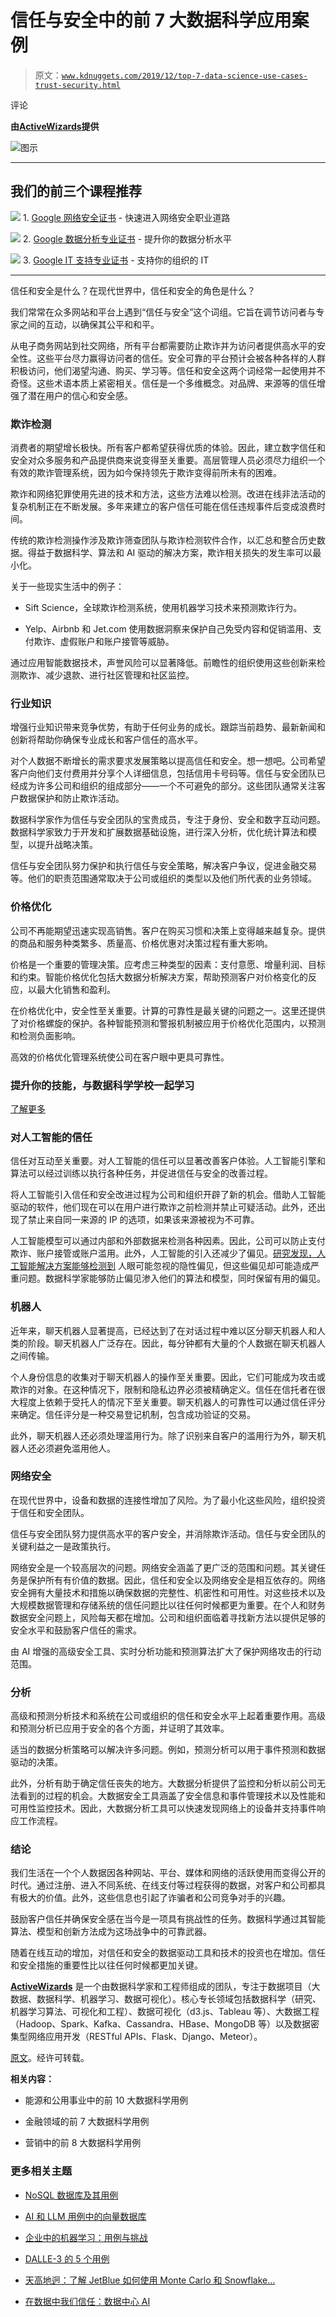 # 信任与安全中的前 7 大数据科学应用案例

> 原文：[`www.kdnuggets.com/2019/12/top-7-data-science-use-cases-trust-security.html`](https://www.kdnuggets.com/2019/12/top-7-data-science-use-cases-trust-security.html)

评论

**由[ActiveWizards](https://activewizards.com/)提供**

![图示](img/ba1e042349884f8f3d9f0cb2aab7d0ba.png)

* * *

## 我们的前三个课程推荐

![](img/0244c01ba9267c002ef39d4907e0b8fb.png) 1\. [Google 网络安全证书](https://www.kdnuggets.com/google-cybersecurity) - 快速进入网络安全职业道路

![](img/e225c49c3c91745821c8c0368bf04711.png) 2\. [Google 数据分析专业证书](https://www.kdnuggets.com/google-data-analytics) - 提升你的数据分析水平

![](img/0244c01ba9267c002ef39d4907e0b8fb.png) 3\. [Google IT 支持专业证书](https://www.kdnuggets.com/google-itsupport) - 支持你的组织的 IT

* * *

信任和安全是什么？在现代世界中，信任和安全的角色是什么？

我们常常在众多网站和平台上遇到“信任与安全”这个词组。它旨在调节访问者与专家之间的互动，以确保其公平和和平。

从电子商务网站到社交网络，所有平台都需要防止欺诈并为访问者提供高水平的安全性。这些平台尽力赢得访问者的信任。安全可靠的平台预计会被各种各样的人群积极访问，他们渴望沟通、购买、学习等。信任和安全这两个词经常一起使用并不奇怪。这些术语本质上紧密相关。信任是一个多维概念。对品牌、来源等的信任增强了潜在用户的信心和安全感。

### 欺诈检测

消费者的期望增长极快。所有客户都希望获得优质的体验。因此，建立数字信任和安全对众多服务和产品提供商来说变得至关重要。高层管理人员必须尽力组织一个有效的欺诈管理系统，因为如今保持领先于欺诈变得前所未有的困难。

欺诈和网络犯罪使用先进的技术和方法，这些方法难以检测。改进在线非法活动的复杂机制正在不断发展。多年来建立的客户信任可能在信任违规事件后变成浪费时间。

传统的欺诈检测操作涉及欺诈筛查团队与欺诈检测软件合作，以汇总和整合历史数据。得益于数据科学、算法和 AI 驱动的解决方案，欺诈相关损失的发生率可以最小化。

关于一些现实生活中的例子：

+   Sift Science，全球欺诈检测系统，使用机器学习技术来预测欺诈行为。

+   Yelp、Airbnb 和 Jet.com 使用数据洞察来保护自己免受内容和促销滥用、支付欺诈、虚假账户和账户接管等威胁。

通过应用智能数据技术，声誉风险可以显著降低。前瞻性的组织使用这些创新来检测欺诈、减少退款、进行社区管理和社区监控。

### 行业知识

增强行业知识带来竞争优势，有助于任何业务的成长。跟踪当前趋势、最新新闻和创新将帮助你确保专业成长和客户信任的高水平。

对个人数据不断增长的需求要求发展策略以提高信任和安全。想一想吧。公司希望客户向他们支付费用并分享个人详细信息，包括信用卡号码等。信任与安全团队已经成为许多公司和组织的组成部分——一个不可避免的部分。这些团队通常关注客户数据保护和防止欺诈活动。

数据科学家作为信任与安全团队的宝贵成员，专注于身份、安全和数字互动问题。数据科学家致力于开发和扩展数据基础设施，进行深入分析，优化统计算法和模型，以提升战略决策。

信任与安全团队努力保护和执行信任与安全策略，解决客户争议，促进金融交易等。他们的职责范围通常取决于公司或组织的类型以及他们所代表的业务领域。

### 价格优化

公司不再能期望迅速实现高销售。客户在购买习惯和决策上变得越来越复杂。提供的商品和服务种类繁多、质量高、价格优惠对决策过程有重大影响。

价格是一个重要的管理决策。应考虑三种类型的因素：支付意愿、增量利润、目标和约束。智能价格优化包括大数据分析解决方案，帮助预测客户对价格变化的反应，以最大化销售和盈利。

在价格优化中，安全性至关重要。计算的可靠性是最关键的问题之一。这里还提供了对价格螺旋的保护。各种智能预测和警报机制被应用于价格优化范围内，以预测和检测负面影响。

高效的价格优化管理系统使公司在客户眼中更具可靠性。

### 提升你的技能，与数据科学学校一起学习

[了解更多](https://datascience-school.com/)

### 对人工智能的信任

信任对互动至关重要。对人工智能的信任可以显著改善客户体验。人工智能引擎和算法可以经过训练以执行各种任务，并促进信任与安全的改善过程。

将人工智能引入信任和安全改进过程为公司和组织开辟了新的机会。借助人工智能驱动的软件，他们现在可以在用户进行欺诈之前检测并禁止可疑活动。此外，还出现了禁止来自同一来源的 IP 的选项，如果该来源被视为不可靠。

人工智能模型可以通过内部和外部数据来检测各种因素。因此，公司可以防止支付欺诈、账户接管或账户滥用。此外，人工智能的引入还减少了偏见。[研究发现，人工智能解决方案能够检测到](https://www.technologyreview.com/s/602025/how-vector-space-mathematics-reveals-the-hidden-sexism-in-language/) 人眼可能忽视的隐性偏见，但这些偏见却可能造成严重问题。数据科学家能够防止偏见渗入他们的算法和模型，同时保留有用的偏见。

### 机器人

近年来，聊天机器人显著提高，已经达到了在对话过程中难以区分聊天机器人和人类的阶段。聊天机器人广泛存在。因此，每分钟都有大量的个人数据在聊天机器人之间传输。

个人身份信息的收集对于聊天机器人的操作至关重要。因此，它们可能成为攻击或欺诈的对象。在这种情况下，限制和隐私边界必须被精确定义。信任在信托者在很大程度上依赖于受托人的情况下至关重要。聊天机器人的可靠性可以通过信任评分来确定。信任评分是一种交易登记机制，包含成功验证的交易。

此外，聊天机器人还必须处理滥用行为。除了识别来自客户的滥用行为外，聊天机器人还必须避免滥用他人。

### 网络安全

在现代世界中，设备和数据的连接性增加了风险。为了最小化这些风险，组织投资于信任和安全团队。

信任与安全团队努力提供高水平的客户安全，并消除欺诈活动。信任与安全团队的关键利益之一是政策执行。

网络安全是一个较高层次的问题。网络安全涵盖了更广泛的范围和问题。其关键任务是保护所有有价值的数据。因此，信任和安全以及网络安全是相互依存的。网络安全拥有大量技术和措施以确保数据的完整性、机密性和可用性。对这些技术以及大规模数据管理和存储系统的信任问题比以往任何时候都更为重要。在个人和财务数据安全问题上，风险每天都在增加。公司和组织面临着寻找新方法以提供足够的安全水平和鼓励客户信任的需求。

由 AI 增强的高级安全工具、实时分析功能和预测算法扩大了保护网络攻击的行动范围。

### 分析

高级和预测分析技术和系统在公司或组织的信任和安全水平上起着重要作用。高级和预测分析已应用于安全的各个方面，并证明了其效率。

适当的数据分析策略可以解决许多问题。例如，预测分析可以用于事件预测和数据驱动的决策。

此外，分析有助于确定信任丧失的地方。大数据分析提供了监控和分析以前公司无法看到的过程的机会。大数据安全工具涵盖了安全信息和事件管理技术以及性能和可用性监控技术。因此，大数据分析工具可以快速发现网络上的设备并支持事件响应工作流程。

### 结论

我们生活在一个个人数据因各种网站、平台、媒体和网络的活跃使用而变得公开的时代。通过注册、进入不同系统、在线支付等过程获得的数据，对客户和公司都具有极大的价值。此外，这些信息也引起了诈骗者和公司竞争对手的兴趣。

鼓励客户信任并确保安全感在当今是一项具有挑战性的任务。数据科学通过其智能算法、模型和创新方法成为这场战争中的可靠武器。

随着在线互动的增加，对信任和安全的数据驱动工具和技术的投资也在增加。信任和安全措施的重要性比以往任何时候都更加关键。

**[ActiveWizards](https://activewizards.com/)** 是一个由数据科学家和工程师组成的团队，专注于数据项目（大数据、数据科学、机器学习、数据可视化）。核心专长领域包括数据科学（研究、机器学习算法、可视化和工程）、数据可视化（d3.js、Tableau 等）、大数据工程（Hadoop、Spark、Kafka、Cassandra、HBase、MongoDB 等）以及数据密集型网络应用开发（RESTful APIs、Flask、Django、Meteor）。

[原文](https://activewizards.com/blog/top-7-data-science-use-cases-in-trust-and-security/)。经许可转载。

**相关内容：**

+   能源和公用事业中的前 10 大数据科学用例

+   金融领域的前 7 大数据科学用例

+   营销中的前 8 大数据科学用例

### 更多相关主题

+   [NoSQL 数据库及其用例](https://www.kdnuggets.com/2023/03/nosql-databases-cases.html)

+   [AI 和 LLM 用例中的向量数据库](https://www.kdnuggets.com/vector-databases-in-ai-and-llm-use-cases)

+   [企业中的机器学习：用例与挑战](https://www.kdnuggets.com/2022/08/dss-machine-learning-enterprise-cases-challenges.html)

+   [DALLE-3 的 5 个用例](https://www.kdnuggets.com/5-use-cases-of-dalle-3)

+   [天高地迥：了解 JetBlue 如何使用 Monte Carlo 和 Snowflake…](https://www.kdnuggets.com/2022/12/monte-carlo-jetblue-snowflake-build-trust-improve-model-accuracy.html)

+   [在数据中我们信任：数据中心 AI](https://www.kdnuggets.com/2022/10/data-trust-data-centric-ai.html)
